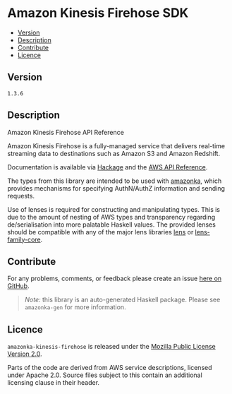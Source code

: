 # Amazon Kinesis Firehose SDK

* [Version](#version)
* [Description](#description)
* [Contribute](#contribute)
* [Licence](#licence)


## Version

`1.3.6`


## Description

Amazon Kinesis Firehose API Reference

Amazon Kinesis Firehose is a fully-managed service that delivers
real-time streaming data to destinations such as Amazon S3 and Amazon
Redshift.

Documentation is available via [Hackage](http://hackage.haskell.org/package/amazonka-kinesis-firehose)
and the [AWS API Reference](http://docs.aws.amazon.com/firehose/latest/APIReference/Welcome.html).

The types from this library are intended to be used with [amazonka](http://hackage.haskell.org/package/amazonka),
which provides mechanisms for specifying AuthN/AuthZ information and sending requests.

Use of lenses is required for constructing and manipulating types.
This is due to the amount of nesting of AWS types and transparency regarding
de/serialisation into more palatable Haskell values.
The provided lenses should be compatible with any of the major lens libraries
[lens](http://hackage.haskell.org/package/lens) or [lens-family-core](http://hackage.haskell.org/package/lens-family-core).

## Contribute

For any problems, comments, or feedback please create an issue [here on GitHub](https://github.com/brendanhay/amazonka/issues).

> _Note:_ this library is an auto-generated Haskell package. Please see `amazonka-gen` for more information.


## Licence

`amazonka-kinesis-firehose` is released under the [Mozilla Public License Version 2.0](http://www.mozilla.org/MPL/).

Parts of the code are derived from AWS service descriptions, licensed under Apache 2.0.
Source files subject to this contain an additional licensing clause in their header.
